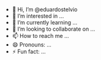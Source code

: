 - 👋 Hi, I’m @eduardostelvio
- 👀 I’m interested in ...
- 🌱 I’m currently learning ...
- 💞️ I’m looking to collaborate on ...
- 📫 How to reach me ...
- 😄 Pronouns: ...
- ⚡ Fun fact: ...

<!---
eduardostelvio/eduardostelvio is a ✨ special ✨ repository because its `README.md` (this file) appears on your GitHub profile.
You can click the Preview link to take a look at your changes.
--->
